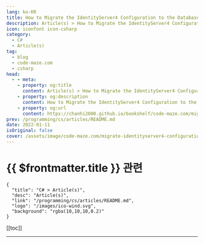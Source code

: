 ```yaml
---
lang: ko-KR
title: How to Migrate the IdentityServer4 Configuration to the Database with EntityFramework Core
description: Article(s) > How to Migrate the IdentityServer4 Configuration to the Database with EntityFramework Core
icon: iconfont icon-csharp
category: 
  - C#
  - Article(s)
tag: 
  - blog
  - code-maze.com
  - csharp
head:  
  - - meta:
    - property: og:title
      content: Article(s) > How to Migrate the IdentityServer4 Configuration to the Database with EntityFramework Core
    - property: og:description
      content: How to Migrate the IdentityServer4 Configuration to the Database with EntityFramework Core
    - property: og:url
      content: https://chanhi2000.github.io/bookshelf/code-maze.com/migrate-identityserver4-configuration-to-database.html
prev: /programming/cs/articles/README.md
date: 2022-01-11
isOriginal: false
cover: /assets/image/code-maze.com/migrate-identityserver4-configuration-to-database/banner.png
---
```


# {{ $frontmatter.title }} 관련

```component VPCard
{
  "title": "C# > Article(s)",
  "desc": "Article(s)",
  "link": "/programming/cs/articles/README.md",
  "logo": "/images/ico-wind.svg",
  "background": "rgba(10,10,10,0.2)"
}
```

[[toc]]

---

<SiteInfo
  name="How to Migrate the IdentityServer4 Configuration to the Database with EntityFramework Core"
  desc="In this article we are going to learn how to Migrate the IdentityServer4 Configuration to the MS SQL database in a few easy steps."
  url="https://code-maze.com/migrate-identityserver4-configuration-to-database/"
  logo="/assets/image/code-maze.com/favicon.png"
  preview="/assets/image/code-maze.com/migrate-identityserver4-configuration-to-database/banner.png"/>

<!-- TODO: 작성 -->
